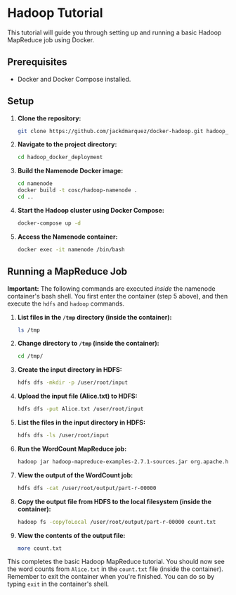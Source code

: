 
# Hadoop Tutorial

This tutorial will guide you through setting up and running a basic Hadoop MapReduce job using Docker.

## Prerequisites

* Docker and Docker Compose installed.

## Setup

1. **Clone the repository:**
   ```bash
   git clone https://github.com/jackdmarquez/docker-hadoop.git hadoop_docker_deployment
   ```

2. **Navigate to the project directory:**
   ```bash
   cd hadoop_docker_deployment
   ```

3. **Build the Namenode Docker image:**
   ```bash
   cd namenode
   docker build -t cosc/hadoop-namenode .
   cd ..
   ```

4. **Start the Hadoop cluster using Docker Compose:**
   ```bash
   docker-compose up -d
   ```

5. **Access the Namenode container:**
   ```bash
   docker exec -it namenode /bin/bash
   ```

## Running a MapReduce Job

**Important:** The following commands are executed *inside* the namenode container's bash shell.  You first enter the container (step 5 above), and then execute the `hdfs` and `hadoop` commands.

1. **List files in the `/tmp` directory (inside the container):**
   ```bash
   ls /tmp
   ```

2. **Change directory to `/tmp` (inside the container):**
   ```bash
   cd /tmp/
   ```

3. **Create the input directory in HDFS:**
   ```bash
   hdfs dfs -mkdir -p /user/root/input
   ```

4. **Upload the input file (Alice.txt) to HDFS:**
   ```bash
   hdfs dfs -put Alice.txt /user/root/input
   ```

5. **List the files in the input directory in HDFS:**
   ```bash
   hdfs dfs -ls /user/root/input
   ```

6. **Run the WordCount MapReduce job:**
   ```bash
   hadoop jar hadoop-mapreduce-examples-2.7.1-sources.jar org.apache.hadoop.examples.WordCount input output
   ```

7. **View the output of the WordCount job:**
   ```bash
   hdfs dfs -cat /user/root/output/part-r-00000
   ```

8. **Copy the output file from HDFS to the local filesystem (inside the container):**
   ```bash
   hadoop fs -copyToLocal /user/root/output/part-r-00000 count.txt
   ```

9. **View the contents of the output file:**
   ```bash
   more count.txt
   ```

This completes the basic Hadoop MapReduce tutorial.  You should now see the word counts from `Alice.txt` in the `count.txt` file (inside the container).  Remember to exit the container when you're finished. You can do so by typing `exit` in the container's shell.
```

